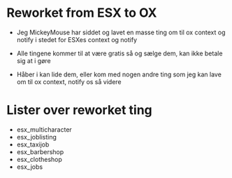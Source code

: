 # Reworket from ESX to OX

- Jeg MickeyMouse har siddet og lavet en masse ting om til ox context og notify i stedet for ESXes context og notify
- Alle tingene kommer til at være gratis så og sælge dem, kan ikke betale sig at i gøre

- Håber i kan lide dem, eller kom med nogen andre ting som jeg kan lave om til ox context, notify os så videre

# Lister over reworket ting
- esx_multicharacter
- esx_joblisting
- esx_taxijob
- esx_barbershop
- esx_clotheshop
- esx_jobs

